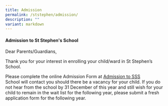 ```yaml
---
title: Admission
permalink: /ststephen/admission/
description: ""
variant: markdown
---
```

#### Admission to St Stephen's School

Dear Parents/Guardians,

Thank you for your interest in enrolling your child/ward in St Stephen’s School.  

Please complete the online Admission Form at [Admission to SSS  
](https://go.gov.sg/ssswaitlist) School will contact you should there be a vacancy for your child. If you do not hear from the school by 31 December of this year and still wish for your child to remain in the wait list for the following year, please submit a fresh application form for the following year.